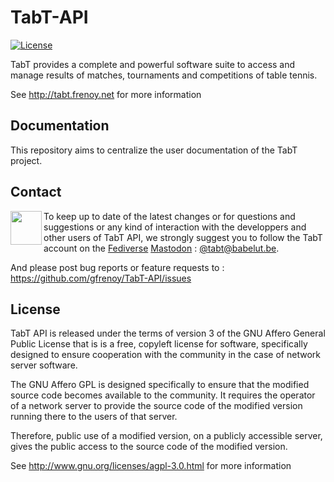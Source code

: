 ﻿# TabT-API

[![License][license-badge]][license-url]

TabT provides a complete and powerful software suite to access and manage results of matches,
tournaments and competitions of table tennis.

See http://tabt.frenoy.net for more information

## Documentation

This repository aims to centralize the user documentation of the TabT project.

## Contact

[<img src="http://api.frenoy.net/mastodon.png" align="left" width="50px" height="54px" />](https://babelut.be/@tabt)
 
To keep up to date of the latest changes or for questions and suggestions or any kind of
interaction with the developpers and other users of TabT API, we strongly suggest you to
follow the TabT account on the [Fediverse](https://en.wikipedia.org/wiki/Fediverse) [Mastodon](https://joinmastodon.org/) :
[@tabt@babelut.be](https://babelut.be/@tabt).

And please post bug reports or feature requests to : https://github.com/gfrenoy/TabT-API/issues

## License

TabT API is released under the terms of version 3 of the GNU Affero General Public License
that is is a free, copyleft license for software, specifically designed to ensure cooperation
with the community in the case of network server software.

The GNU Affero GPL is designed specifically to ensure that the modified source code becomes
available to the community. It requires the operator of a network server to provide the
source code of the modified version running there to the users of that server.

Therefore, public use of a modified version, on a publicly accessible server, gives the
public access to the source code of the modified version.

See http://www.gnu.org/licenses/agpl-3.0.html for more information

[license-badge]: https://img.shields.io/badge/License-AGPL-blue.svg?style=flat
[license-url]: LICENSE
